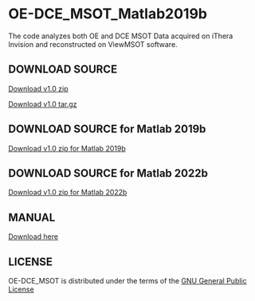 # OE-DCE_MSOT_Matlab2019b
The code analyzes both OE and DCE MSOT Data acquired on iThera Invision and reconstructed on ViewMSOT software.

## **DOWNLOAD SOURCE**
[Download v1.0 zip](https://github.com/CAMEL-MartyPagel/OE-DCE_MSOT_Matlab/archive/refs/tags/v1.0.zip)

[Download v1.0 tar.gz](https://github.com/CAMEL-MartyPagel/OE-DCE_MSOT_Matlab/archive/refs/tags/v1.0.tar.gz)

## **DOWNLOAD SOURCE for Matlab 2019b**
[Download v1.0 zip for Matlab 2019b](https://github.com/CAMEL-MartyPagel/OE-DCE_MSOT_Matlab/releases/download/v1.0/OE-DCE_MSOT_M2019b.zip)

## **DOWNLOAD SOURCE for Matlab 2022b**
[Download v1.0 zip for Matlab 2022b](https://github.com/CAMEL-MartyPagel/OE-DCE_MSOT_Matlab/releases/download/v1.0/OE-DCE_MSOT_M2022b.zip)

## **MANUAL**
[Download here](https://github.com/CAMEL-MartyPagel/OE-DCE_MSOT_Matlab/raw/main/doc/SOP_MSOT_Code_20221130.docx)

## **LICENSE**
OE-DCE_MSOT is distributed under the terms of the [GNU General Public License](LICENSE)
